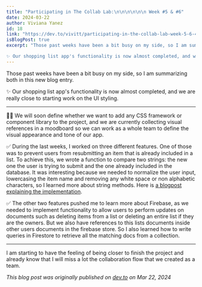 ```yaml
---
title: "Participating in The Collab Lab:\n\n\n\n\n\n Week #5 & #6"
date: 2024-03-22
author: Viviana Yanez
id: 18
link: "https://dev.to/vivitt/participating-in-the-collab-lab-week-5-6-4ngc"
isBlogPost: true
excerpt: "Those past weeks have been a bit busy on my side, so I am summarizing both in this new blog entry.

✨ Our shopping list app's functionality is now almost completed, and we are really close to starting work on the UI styling."
---
```


Those past weeks have been a bit busy on my side, so I am summarizing both in this new blog entry.

✨ Our shopping list app's functionality is now almost completed, and we are really close to starting work on the UI styling.

---

💅🏼 We will soon define whether we want to add any CSS framework or component library to the project, and we are currently collecting visual references in a moodboard so we can work as a whole team to define the visual appearance and tone of our app.

✅ During the last weeks, I worked on three different features. One of those was to prevent users from resubmitting an item that is already included in a list. To achieve this, we wrote a function to compare two strings: the new one the user is trying to submit and the one already included in the database. It was interesting because we needed to normalize the user input, lowercasing the item name and removing any white space or non alphabetic characters, so I learned more about string methods. Here is [a blogpost explaining the implementation](https://dev.to/vivitt/comparing-strings-in-javascript-how-to-check-for-equal-normalized-values-1hma).

✅ The other two features pushed me to learn more about Firebase, as we needed to implement functionality to allow users to perform updates on documents such as deleting items from a list or deleting an entire list if they are the owners. But we also have references to this lists documents inside other users documents in the firebase store. So I also learned how to write queries in Firestore to retrieve all the matching docs from a collection.

---

I am starting to have the feeling of being closer to finish the project and already know that I will miss a lot the collaboration flow that we created as a team.

_This blog post was originally published on [dev.to](https://dev.to/vivitt/participating-in-the-collab-lab-week-5-6-4ngc) on Mar 22, 2024_
